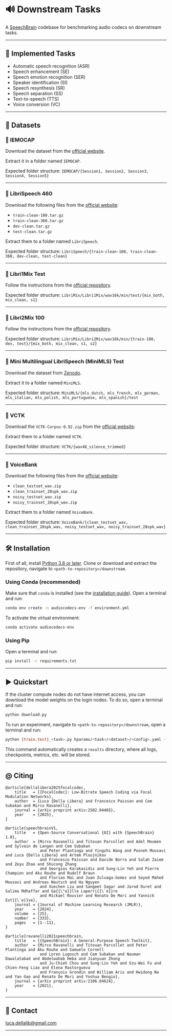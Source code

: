 # 🔊 Downstream Tasks

A [SpeechBrain](https://speechbrain.github.io) codebase for benchmarking audio codecs on downstream tasks.

---------------------------------------------------------------------------------------------------------

## 🚀 Implemented Tasks

- Automatic speech recognition (ASR)
- Speech enhancement (SE)
- Speech emotion recognition (SER)
- Speaker identification (SI)
- Speech resynthesis (SR)
- Speech separation (SS)
- Text-to-speech (TTS)
- Voice conversion (VC)

---------------------------------------------------------------------------------------------------------

## 📂 Datasets

### 📌 IEMOCAP

Download the dataset from the [official website](https://sail.usc.edu/iemocap/).

Extract it in a folder named `IEMOCAP`.

Expected folder structure: `IEMOCAP/{Session1, Session2, Session3, Session4, Session5}`

---------------------------------------------------------------------------------------------------------

### 📌 LibriSpeech 460

Download the following files from the [official website](https://www.openslr.org/12):

- `train-clean-100.tar.gz`
- `train-clean-360.tar.gz`
- `dev-clean.tar.gz`
- `test-clean.tar.gz`

Extract them to a folder named `LibriSpeech`.

Expected folder structure: `LibriSpeech/{train-clean-100, train-clean-360, dev-clean, test-clean}`

---------------------------------------------------------------------------------------------------------

### 📌 Libri1Mix Test

Follow the instructions from the [official repository](https://github.com/JorisCos/LibriMix).

Expected folder structure: `LibriMix/Libri1Mix/wav16k/min/test/{mix_both, mix_clean, s1}`

---------------------------------------------------------------------------------------------------------

### 📌 Libri2Mix 100

Follow the instructions from the [official repository](https://github.com/JorisCos/LibriMix).

Expected folder structure: `LibriMix/Libri2Mix/wav16k/min/{train-100, dev, test}/{mix_both, mix_clean, s1, s2}`

---------------------------------------------------------------------------------------------------------

### 📌 Mini Multilingual LibriSpeech (MiniMLS) Test

Download the dataset from [Zenodo](https://zenodo.org/records/14791114).

Extract it to a folder named `MiniMLS`.

Expected folder structure: `MiniMLS/{mls_dutch, mls_french, mls_german, mls_italian, mls_polish, mls_portuguese, mls_spanish}/test`

---------------------------------------------------------------------------------------------------------

### 📌 VCTK

Download the `VCTK-Corpus-0.92.zip` from the [official website](https://datashare.ed.ac.uk/handle/10283/3443):

Extract them to a folder named `VCTK`.

Expected folder structure: `VCTK/{wav48_silence_trimmed}`

---------------------------------------------------------------------------------------------------------

### 📌 VoiceBank

Download the following files from the [official website](https://datashare.ed.ac.uk/handle/10283/2791):

- `clean_testset_wav.zip`
- `clean_trainset_28spk_wav.zip`
- `noisy_testset_wav.zip`
- `noisy_trainset_28spk_wav.zip`

Extract them to a folder named `VoiceBank`.

Expected folder structure: `VoiceBank/{clean_testset_wav, clean_trainset_28spk_wav, noisy_testset_wav, noisy_trainset_28spk_wav}`

---------------------------------------------------------------------------------------------------------

## 🛠️️ Installation

First of all, install [Python 3.8 or later](https://www.python.org).
Clone or download and extract the repository, navigate to `<path-to-repository>/downstream`.

### Using Conda (recommended)

Make sure that `conda` is installed (see the [installation guide](https://docs.anaconda.com/miniconda/install/)).
Open a terminal and run:

```bash
conda env create -n audiocodecs-env -f environment.yml
```

To activate the virtual environment:

```bash
conda activate audiocodecs-env
```

### Using Pip

Open a terminal and run:

```bash
pip install -r requirements.txt
```

---------------------------------------------------------------------------------------------------------

## ▶️ Quickstart

If the cluster compute nodes do not have internet access, you can download the model weights on the login nodes.
To do so, open a terminal and run:

```bash
python download.py
```

To run an experiment, navigate to `<path-to-repository>/downstream`, open a terminal and run:

```bash
python {train,test}_<task>.py hparams/<task>/<dataset>/<config>.yaml --data_folder <path-to-data-folder>
```

This command automatically creates a `results` directory, where all logs, checkpoints, metrics, etc. will be stored.

---------------------------------------------------------------------------------------------------------

## @ Citing

```
@article{dellalibera2025focalcodec,
    title   = {{FocalCodec}: Low-Bitrate Speech Coding via Focal Modulation Networks},
    author  = {Luca {Della Libera} and Francesco Paissan and Cem Subakan and Mirco Ravanelli},
    journal = {arXiv preprint arXiv:2502.04465},
    year    = {2025},
}
```

```
@article{speechbrainV1,
    title   = {Open-Source Conversational {AI} with {SpeechBrain} 1.0},
    author  = {Mirco Ravanelli and Titouan Parcollet and Adel Moumen and Sylvain de Langen and Cem Subakan
               and Peter Plantinga and Yingzhi Wang and Pooneh Mousavi and Luca {Della Libera} and Artem Ploujnikov
               and Francesco Paissan and Davide Borra and Salah Zaiem and Zeyu Zhao and Shucong Zhang
               and Georgios Karakasidis and Sung-Lin Yeh and Pierre Champion and Aku Rouhe and Rudolf Braun
               and Florian Mai and Juan Zuluaga-Gomez and Seyed Mahed Mousavi and Andreas Nautsch and Ha Nguyen
               and Xuechen Liu and Sangeet Sagar and Jarod Duret and Salima Mdhaffar and Ga{{\"e}}lle Laperri{{\`e}}re
               and Mickael Rouvier and Renato De Mori and Yannick Est{{\`e}}ve},
    journal = {Journal of Machine Learning Research (JMLR)},
    year    = {2024},
    volume  = {25},
    number  = {333},
    pages   = {1--11},
}
```

```
@article{ravanelli2021speechbrain,
    title   = {{SpeechBrain}: A General-Purpose Speech Toolkit},
    author  = {Mirco Ravanelli and Titouan Parcollet and Peter Plantinga and Aku Rouhe and Samuele Cornell
               and Loren Lugosch and Cem Subakan and Nauman Dawalatabad and Abdelwahab Heba and Jianyuan Zhong
               and Ju-Chieh Chou and Sung-Lin Yeh and Szu-Wei Fu and Chien-Feng Liao and Elena Rastorgueva
               and François Grondin and William Aris and Hwidong Na and Yan Gao and Renato De Mori and Yoshua Bengio},
    journal = {arXiv preprint arXiv:2106.04624},
    year    = {2021},
}
```

---------------------------------------------------------------------------------------------------------

## 📧 Contact

[luca.dellalib@gmail.com](mailto:luca.dellalib@gmail.com)

---------------------------------------------------------------------------------------------------------